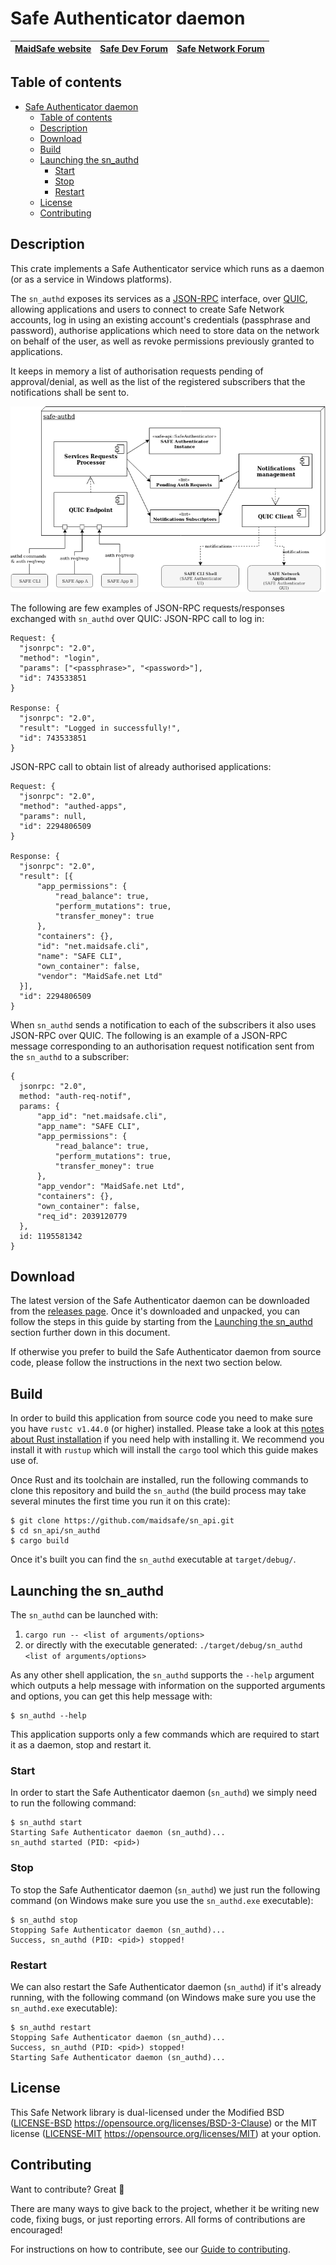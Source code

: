 # Safe Authenticator daemon

| [MaidSafe website](https://maidsafe.net) | [Safe Dev Forum](https://forum.safedev.org) | [Safe Network Forum](https://safenetforum.org) |
|:----------------------------------------:|:-------------------------------------------:|:----------------------------------------------:|

## Table of contents

- [Safe Authenticator daemon](#safe-authenticator-daemon)
  - [Table of contents](#table-of-contents)
  - [Description](#description)
  - [Download](#download)
  - [Build](#build)
  - [Launching the sn_authd](#launching-the-sn_authd)
    - [Start](#start)
    - [Stop](#stop)
    - [Restart](#restart)
  - [License](#license)
  - [Contributing](#contributing)

## Description

This crate implements a Safe Authenticator service which runs as a daemon (or as a service in Windows platforms).

The `sn_authd` exposes its services as a [JSON-RPC](https://www.jsonrpc.org/) interface, over [QUIC](https://en.wikipedia.org/wiki/QUIC), allowing applications and users to connect to create Safe Network accounts, log in using an existing account's credentials (passphrase and password), authorise applications which need to store data on the network on behalf of the user, as well as revoke permissions previously granted to applications.

It keeps in memory a list of authorisation requests pending of approval/denial, as well as the list of the registered subscribers that the notifications shall be sent to.

![authd software architecture](/misc/authd-software.png)

The following are few examples of JSON-RPC requests/responses exchanged with `sn_authd` over QUIC:
JSON-RPC call to log in:
```
Request: {
  "jsonrpc": "2.0",
  "method": "login",
  "params": ["<passphrase>", "<password>"],
  "id": 743533851
}

Response: {
  "jsonrpc": "2.0",
  "result": "Logged in successfully!",
  "id": 743533851
}
```

JSON-RPC call to obtain list of already authorised applications:
```
Request: {
  "jsonrpc": "2.0",
  "method": "authed-apps",
  "params": null,
  "id": 2294806509
}

Response: {
  "jsonrpc": "2.0",
  "result": [{
      "app_permissions": {
          "read_balance": true,
          "perform_mutations": true,
          "transfer_money": true
      },
      "containers": {},
      "id": "net.maidsafe.cli",
      "name": "SAFE CLI",
      "own_container": false,
      "vendor": "MaidSafe.net Ltd"
  }],
  "id": 2294806509
}
```

When `sn_authd` sends a notification to each of the subscribers it also uses JSON-RPC over QUIC. The following is an example of a JSON-RPC message corresponding to an authorisation request notification sent from the `sn_authd` to a subscriber:
```
{
  jsonrpc: "2.0",
  method: "auth-req-notif",
  params: {
      "app_id": "net.maidsafe.cli",
      "app_name": "SAFE CLI",
      "app_permissions": {
          "read_balance": true,
          "perform_mutations": true,
          "transfer_money": true
      },
      "app_vendor": "MaidSafe.net Ltd",
      "containers": {},
      "own_container": false,
      "req_id": 2039120779
  },
  id: 1195581342
}
```

## Download

The latest version of the Safe Authenticator daemon can be downloaded from the [releases page](https://github.com/maidsafe/sn_api/releases/latest). Once it's downloaded and unpacked, you can follow the steps in this guide by starting from the [Launching the sn_authd](#launching-the-sn_authd) section further down in this document.

If otherwise you prefer to build the Safe Authenticator daemon from source code, please follow the instructions in the next two section below.

## Build

In order to build this application from source code you need to make sure you have `rustc v1.44.0` (or higher) installed. Please take a look at this [notes about Rust installation](https://www.rust-lang.org/tools/install) if you need help with installing it. We recommend you install it with `rustup` which will install the `cargo` tool which this guide makes use of.

Once Rust and its toolchain are installed, run the following commands to clone this repository and build the `sn_authd` (the build process may take several minutes the first time you run it on this crate):
```shell
$ git clone https://github.com/maidsafe/sn_api.git
$ cd sn_api/sn_authd
$ cargo build
```

Once it's built you can find the `sn_authd` executable at `target/debug/`.

## Launching the sn_authd

The `sn_authd` can be launched with:
1. `cargo run -- <list of arguments/options>`
2. or directly with the executable generated: `./target/debug/sn_authd <list of arguments/options>`

As any other shell application, the `sn_authd` supports the `--help` argument which outputs a help message with information on the supported arguments and options, you can get this help message with:
```
$ sn_authd --help
```

This application supports only a few commands which are required to start it as a daemon, stop and restart it.

### Start

In order to start the Safe Authenticator daemon (`sn_authd`) we simply need to run the following command:
```shell
$ sn_authd start
Starting Safe Authenticator daemon (sn_authd)...
sn_authd started (PID: <pid>)
```

### Stop

To stop the Safe Authenticator daemon (`sn_authd`) we just run the following command (on Windows make sure you use the `sn_authd.exe` executable):
```shell
$ sn_authd stop
Stopping Safe Authenticator daemon (sn_authd)...
Success, sn_authd (PID: <pid>) stopped!
```

### Restart

We can also restart the Safe Authenticator daemon (`sn_authd`) if it's already running, with the following command (on Windows make sure you use the `sn_authd.exe` executable):
```shell
$ sn_authd restart
Stopping Safe Authenticator daemon (sn_authd)...
Success, sn_authd (PID: <pid>) stopped!
Starting Safe Authenticator daemon (sn_authd)...
```

## License
This Safe Network library is dual-licensed under the Modified BSD ([LICENSE-BSD](LICENSE-BSD) https://opensource.org/licenses/BSD-3-Clause) or the MIT license ([LICENSE-MIT](LICENSE-MIT) https://opensource.org/licenses/MIT) at your option.

## Contributing

Want to contribute? Great :tada:

There are many ways to give back to the project, whether it be writing new code, fixing bugs, or just reporting errors. All forms of contributions are encouraged!

For instructions on how to contribute, see our [Guide to contributing](https://github.com/maidsafe/QA/blob/master/CONTRIBUTING.md).

